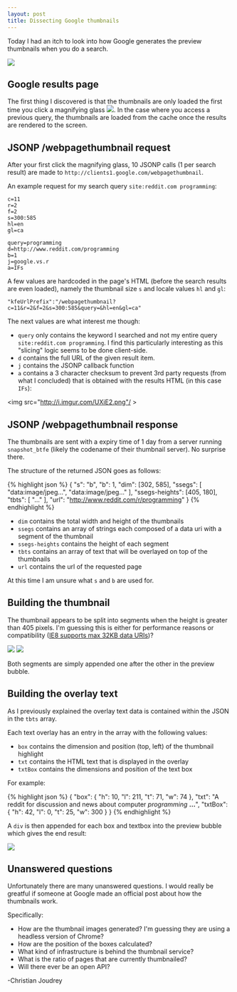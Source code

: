 ```yaml
---
layout: post
title: Dissecting Google thumbnails
---
```


Today I had an itch to look into how Google generates the preview thumbnails when you do a search.

<img src="http://i.imgur.com/NhS6D.png"/><!-- more -->

## Google results page

The first thing I discovered is that the thumbnails are only loaded the first time you click a magnifying glass <img src="http://i.imgur.com/vkShs.png"/>. In the case where you access a previous query, the thumbnails are loaded from the cache once the results are rendered to the screen.

## JSONP /webpagethumbnail request

After your first click the magnifying glass, 10 JSONP calls (1 per search result) are made to `http://clients1.google.com/webpagethumbnail`.

An example request for my search query `site:reddit.com programming`:

    c=11
    r=2
    f=2
    s=300:585
    hl=en
    gl=ca

    query=programming
    d=http://www.reddit.com/programming
    b=1
    j=google.vs.r
    a=IFs

A few values are hardcoded in the page's HTML (before the search results are even loaded), namely the thumbnail size `s` and locale values `hl` and `gl`:

`"kfeUrlPrefix":"/webpagethumbnail?c=11&r=2&f=2&s=300:585&query=&hl=en&gl=ca"`

The next values are what interest me though:

- `query` only contains the keyword I searched and not my entire query `site:reddit.com programming`. I find this particularly interesting as this "slicing" logic seems to be done client-side.
- `d` contains the full URL of the given result item.
- `j` contains the JSONP callback function
- `a` contains a 3 character checksum to prevent 3rd party requests (from what I concluded) that is obtained with the results HTML (in this case `IFs`):

<img src="http://i.imgur.com/UXiE2.png"/ >

## JSONP /webpagethumbnail response

The thumbnails are sent with a expiry time of 1 day from a server running `snapshot_btfe` (likely the codename of their thumbnail server). No surprise there.

The structure of the returned JSON goes as follows:

{% highlight json %}
{
  "s": "b",
  "b": 1,
  "dim": [302, 585],
  "ssegs": [ "data:image/jpeg...", "data:image/jpeg..." ],
  "ssegs-heights": [405, 180],
  "tbts": [ "..." ],
  "url": "http://www.reddit.com/r/programming"
}
{% endhighlight %}

- `dim` contains the total width and height of the thumbnails
- `ssegs` contains an array of strings each composed of a data uri with a segment of the thumbnail
- `ssegs-heights` contains the height of each segment
- `tbts` contains an array of text that will be overlayed on top of the thumbnails
- `url` contains the url of the requested page

At this time I am unsure what `s` and `b` are used for.

## Building the thumbnail

The thumbnail appears to be split into segments when the height is greater than 405 pixels. I'm guessing this is either for performance reasons or compatibility ([IE8 supports max 32KB data URIs](http://en.wikipedia.org/wiki/Data_URI_scheme#Disadvantages))?

<img src="http://i.imgur.com/7AalF.jpg" /> <img src="http://i.imgur.com/kyCnx.jpg" />

Both segments are simply appended one after the other in the preview bubble.

## Building the overlay text

As I previously explained the overlay text data is contained within the JSON in the `tbts` array.

Each text overlay has an entry in the array with the following values:

- `box` contains the dimension and position (top, left) of the thumbnail highlight
- `txt` contains the HTML text that is displayed in the overlay
- `txtBox` contains the dimensions and position of the text box

For example:

{% highlight json %}
{
  "box": {
    "h": 10,
    "l": 211,
    "t": 71,
    "w": 74
  },
  "txt": "A reddit for discussion and news about computer <em>programming</em> <b>...</b>",
  "txtBox": {
    "h": 42,
    "l": 0,
    "t": 25,
    "w": 300
  }
}
{% endhighlight %}

A `div` is then appended for each box and textbox into the preview bubble which gives the end result:

<img src="http://i.imgur.com/f4bvN.png" />

## Unanswered questions

Unfortunately there are many unanswered questions. I would really be greatful if someone at Google made an official post about how the thumbnails work.

Specifically:

- How are the thumbnail images generated? I'm guessing they are using a headless version of Chrome?
- How are the position of the boxes calculated?
- What kind of infrastructure is behind the thumbnail service?
- What is the ratio of pages that are currently thumbnailed?
- Will there ever be an open API?

-Christian Joudrey

